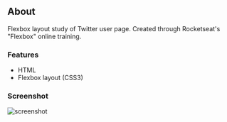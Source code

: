 ## About

Flexbox layout study of Twitter user page.
Created through Rocketseat's "Flexbox" online training.

### Features

- HTML
- Flexbox layout (CSS3)

### Screenshot

![screenshot](https://user-images.githubusercontent.com/20209393/143297204-4419ec67-5f1f-4ccb-a32d-9dea4f997af7.png)
